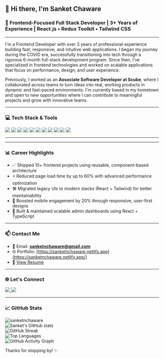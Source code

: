 ## 👋 Hi there, I'm Sanket Chaware

### 🚀 Frontend-Focused Full Stack Developer | 3+ Years of Experience | React.js • Redux Toolkit • Tailwind CSS

---

I'm a Frontend Developer with over 3 years of professional experience building fast, responsive, and intuitive web applications. I began my journey during the COVID era, successfully transitioning into tech through a rigorous 6-month full-stack development program. Since then, I’ve specialized in frontend technologies and worked on scalable applications that focus on performance, design, and user experience.

Previously, I worked as an **Associate Software Developer at Scube**, where I collaborated across teams to turn ideas into real, working products in dynamic and fast-paced environments. I'm currently based in my hometown and open to new opportunities where I can contribute to meaningful projects and grow with innovative teams.

---

### 💻 Tech Stack & Tools

<p>
  <img src="https://img.shields.io/badge/React-20232A?style=for-the-badge&logo=react&logoColor=61DAFB" />
  <img src="https://img.shields.io/badge/Next.js-000000?style=for-the-badge&logo=nextdotjs&logoColor=white" />
  <img src="https://img.shields.io/badge/Redux_Toolkit-593D88?style=for-the-badge&logo=redux&logoColor=white" />
  <img src="https://img.shields.io/badge/Tailwind_CSS-38B2AC?style=for-the-badge&logo=tailwind-css&logoColor=white" />
  <img src="https://img.shields.io/badge/TypeScript-007ACC?style=for-the-badge&logo=typescript&logoColor=white" />
  <img src="https://img.shields.io/badge/JavaScript-F7DF1E?style=for-the-badge&logo=javascript&logoColor=black" />
  <img src="https://img.shields.io/badge/Node.js-339933?style=for-the-badge&logo=nodedotjs&logoColor=white" />
  <img src="https://img.shields.io/badge/Express.js-000000?style=for-the-badge&logo=express&logoColor=white" />
  <img src="https://img.shields.io/badge/MongoDB-4EA94B?style=for-the-badge&logo=mongodb&logoColor=white" />
  <img src="https://img.shields.io/badge/Git-F05032?style=for-the-badge&logo=git&logoColor=white" />
  <img src="https://img.shields.io/badge/Figma-F24E1E?style=for-the-badge&logo=figma&logoColor=white" />
</p>

---


---

### 📊 Career Highlights

* ✅ Shipped 10+ frontend projects using reusable, component-based architecture
* ⚡ Reduced page load time by up to 60% with advanced performance optimization
* 🛠️ Migrated legacy UIs to modern stacks (React + Tailwind) for better maintainability
* 📱 Boosted mobile engagement by 20% through responsive, user-first designs
* 🧩 Built & maintained scalable admin dashboards using React + TypeScript

---

### 📫 Contact Me

* 📧 Email: **[sanketnchaware@gmail.com](mailto:sanketnchaware@gmail.com)**
* 🌐 Portfolio: [https://sanketnchaware.netlify.app](https://sanketnchaware.netlify.app/)
* 📄 [View Resume](https://drive.google.com/drive/folders/1bDBVfCfoIbI2gzIyDTas3LaQf8kazYvd?usp=sharing)

---

### 🌐 Let's Connect

<p>
  <a href="https://www.linkedin.com/in/sanketnchaware/" target="_blank">
    <img src="https://img.shields.io/badge/LinkedIn-0077B5?style=for-the-badge&logo=linkedin&logoColor=white" />
  </a>
  <a href="https://www.instagram.com/code_unstoppable_" target="_blank">
    <img src="https://img.shields.io/badge/Instagram-E4405F?style=for-the-badge&logo=instagram&logoColor=white" />
  </a>
<!--   <a href="https://www.youtube.com/channel/UCjNm0ywjOl9-cs9M7JMDs9w" target="_blank">
    <img src="https://img.shields.io/badge/YouTube-FF0000?style=for-the-badge&logo=youtube&logoColor=white" />
  </a> -->
</p>

---

### 📈 GitHub Stats

<p>
  <img src="https://komarev.com/ghpvc/?username=sanketnchaware&label=Profile%20views&color=0e75b6&style=flat" alt="sanketnchaware" />
  <br />
  <img src="https://github-readme-stats.vercel.app/api?username=sanketnchaware&show_icons=true&theme=tokyonight" alt="Sanket's GitHub stats" />
  <br />
  <img src="https://github-readme-streak-stats.herokuapp.com/?user=sanketnchaware&theme=tokyonight" alt="GitHub Streak" />
  <br />
  <img src="https://github-readme-stats.vercel.app/api/top-langs/?username=sanketnchaware&layout=compact&theme=tokyonight" alt="Top Languages" />
  <br />
  <img src="https://activity-graph.herokuapp.com/graph?username=sanketnchaware&theme=tokyonight" alt="GitHub Activity Graph" />
</p>

Thanks for stopping by! ✨
